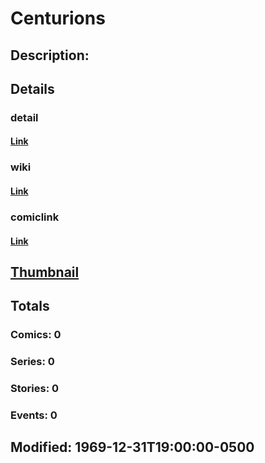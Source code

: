 # Centurions
## Description: 
## Details
### detail
#### [Link](http://marvel.com/characters/408/centurions?utm_campaign=apiRef&utm_source=225578a89fc76f3d20fbffda5d17a88d)
### wiki
#### [Link](http://marvel.com/universe/Centurions?utm_campaign=apiRef&utm_source=225578a89fc76f3d20fbffda5d17a88d)
### comiclink
#### [Link](http://marvel.com/comics/characters/1011140/centurions?utm_campaign=apiRef&utm_source=225578a89fc76f3d20fbffda5d17a88d)
## [Thumbnail](http://i.annihil.us/u/prod/marvel/i/mg/c/c0/4c7c63dd70fe7.jpg)
## Totals
### Comics: 0
### Series: 0
### Stories: 0
### Events: 0
## Modified: 1969-12-31T19:00:00-0500